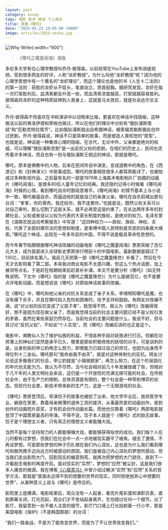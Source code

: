 ```yaml
---
layout: post
category: essay
tags: 电影 影评 神话 个人成长
title: 我看《哪吒》
date: "2025-02-23 19:05:00 +0800"
image: articles/2025-nezha.jpg
---
```


![Why Write]({{site.images_baseurl}}/articles/2025-nezha.jpg){:width="600"}
> 《哪吒之魔童闹海》海报

多伦多大学有位心理学教授叫乔丹·彼得森，以前经常在YouTube上发布讲座视频，受到很多网友的好评，人称“龙虾教授”。为什么叫他“龙虾教授”呢？因为他的心理学思想中有一个著名的“龙虾理论”，而这个理论也是他的书《人生十二法则》的第一法则：获胜的龙虾从不低头，笔直站立，昂首挺胸。据研究发现，龙虾在每一次打架胜利后，血清素都会升高一些，而血清素浓度越高，打架就越容易胜利。彼得森将龙虾的这种特质延伸到人类身上，这就是马太效应，就是社会达尔文主义。

乔丹·彼得森不但喜欢在书和演讲中以动物来比喻，更喜欢在神话中找隐喻，这种做法以前的弗洛伊德和荣格也做过，所以在他们的理论中分别有“俄狄浦斯情结”和“厄勒克特拉情节”。比如俄狄浦斯就出自希腊神话，被索福克勒斯据此创作过悲剧。乔丹·彼得森说，神话不只是简单的故事，而是塑造人类知觉的“原型”。也就是说，神话是一种集体心理的隐喻。在古代，无论中外，父亲都是绝对的权威，可以理解“俄狄浦斯悲剧”是一出反抗父权的悲剧。在咱们的历史上，民间也流传着许多神话，而且也有一则与俄狄浦斯王相近的神话，那就是哪吒。

哪吒，原本是佛教中的人物，后来在民间传说中演变，变成道教中的角色，在《西游记》和《封神演义》中故事成型。哪吒的故事相信很多人都耳熟能详了，也被拍成过多种影视作品，之前最有名的一部是1979年上海美术电影制片厂拍摄的动画片《哪吒闹海》，是很多80后人童年记忆的经典。我还隐约记得小时候看《哪吒闹海》时候的心情，看到哪吒自杀时那段意难平。《哪吒闹海》的情节基本上与小说中一致，哪吒被逼自杀，而逼迫他的就是自己的亲身父亲。哪吒在自杀前喊出那句台词：“爹爹，你的骨肉，我还给你，我不连累你。”也就是说，既然父权关系可以对自己审判，那么切割了这层关系，就不必再受这层约束了。在长达两年多年的封建社会，父权或者说以父权为代表的大家长制度的族权，是绝对的权力。毛泽东曾在《湖南农民运动考察报告》中写道：“这四种权力——政权、族权、神权、夫权，代表了全部封建宗法的思想和制度，是束缚中国人民特别是农民的四条极大绳索。”哪吒这个神话，出现在一年多年前的中国，不得不说是极具革命性思想的。

而今年春节档期根据哪吒神话改编的动画电影《哪吒之魔童闹海》票房突破了百亿元大关，成为首部进入全球影史票房排行榜前十的中国电影。最新数据是超过了135亿，目前排名第八。我前几天把第一部《哪吒之魔童降世》补看了，然后在今天才去影院看了第二部。本来我对商业电影不太感兴趣，但这么个热点话题，加上被领导点名，于是赶在档期结束前赶紧补补课。本文不是要分析《哪吒》（如无特殊说明，下文中《哪吒》指的是《哪吒之魔童降世》）为什么能破百亿，也不是要点评电影动画，而是想说说《哪吒》对原始神话故事的改编。

在《哪吒》中，哪吒和他父亲的对抗关系变成了亲子关系，李靖明知哪吒是魔，也没有痛下杀手，并且在哪吒陷入危险和困难时，给予支持和鼓励。有网友对改编不满，说“对父权的反抗变成了父慈子孝”，我觉得不然。我认为《哪吒》改编得很好，倒不是因为现在做父亲了，而是我觉得当前的社会主要问题已经不是父权引发的矛盾，虽然在某些家庭仍然存在。当前社会的主要问题是什么，我说不好，但与其讨论“反抗父权”，不如谈“个人实现”。而《哪吒》改编后讲的也正是这个。

电影中，阐教仙人为了维护仙族的利益，不惜各种手段对妖族进行打压。但躺在功劳簿上的神仙们显然是承平已久，哪里是那些积极修炼的妖怪的对手。可是讽刺的是，出身豹妖的申公豹再怎么努力，即使能力已超过自己的师兄，也因为出身而不得位列十二金仙。哪吒那句“我命由我不由天”，就是对这种体制化的反抗。网友讨论说这多像我们的社会，申公豹就是“小镇做题家”，再怎么努力，在这个阶层固化的年代也无能为力。我认为不尽然，当今社会相对前几十年发展放缓了些，但相对于几千年的人类文明社会来说，这仍是一个开放性的充满无限可能的社会。在传统社会中，由于生产力的限制，总体资源是有限的，整个社会是一种零和博弈的状态。但现代社会里，新技术带来新的生产力，这是一个无限游戏的社会。

《哪吒》票房登顶后，导演饺子的故事也被挖了出来，他大学毕业后，放弃医学专业，蜗居在家里，靠着母亲微薄的退休工资的接济，从事最热爱的动画创作，直到创作的动画短片获奖，才有机会创作动画长篇。而他也仅靠着《哪吒》两部电影就登顶了中国票房最高的导演。不得不说，饺子本人就是个《哪吒》式的励志故事，饺子是个理想主义者，只有真正的理想主义者能赚大钱。

当然不是每个坚持努力的人都能够赚大钱，都能够获得俗世的成功。我们每个人在儿时都有过梦想，但我们在社会中一点一点地被现实磨平了棱角，褪去了激情，不再谈梦想。可是那些梦想的种子仍扎根在我们内心深处，这也是为什么我们看到哪吒和敖丙携手迈向远方时被感动的原因，我们是被自己内心深处的梦想所感动。但当我们走出影院大门，回到现实的蝇营狗苟，就再次把梦想的大门锁住，直到下一次看励志电影时再度开启。面对现实的“实然”，梦想的“应然”被尘封，这是我们很多人痛苦的根源。我在博客[《心猿意马》](/articles/restless-mind-2024-review)中曾介绍过解决“实然”和“应然”关系的哲学方法，那就是“直面永远得不到的想要的世界的现实，同时拒绝放弃心中想要的世界”，从某种意义上说与《哪吒》是呼应的。

影院里上座爆满，电影结束后，观众没有一人起身，看完片尾彩蛋和演职员表，直到屏幕关闭，灯光亮起，观众们才不舍站起身离开，生怕错过任何一个细节。出了影厅，我留意到一处不被人注意的细节，影厅门口墙上灯光投射着一行小字，那是美国电影《熔炉》（不是韩国那部）的台词：

“我们一路奋战，不是为了能改变世界，而是为了不让世界改变我们。”
